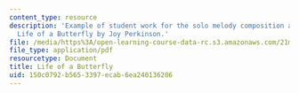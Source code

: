 ```yaml
---
content_type: resource
description: 'Example of student work for the solo melody composition assignment:
  Life of a Butterfly by Joy Perkinson.'
file: /media/https%3A/open-learning-course-data-rc.s3.amazonaws.com/21m-351-music-composition-fall-2008/150c0792b5653397ecab6ea240136206_perkinsn_butrfly.pdf
file_type: application/pdf
resourcetype: Document
title: Life of a Butterfly
uid: 150c0792-b565-3397-ecab-6ea240136206
---
```

